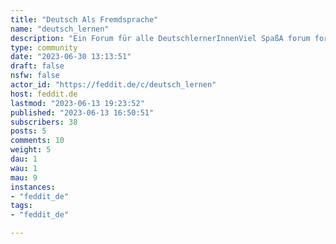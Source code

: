 ```yaml
---
title: "Deutsch Als Fremdsprache" 
name: "deutsch_lernen"
description: "Ein Forum für alle DeutschlernerInnenViel SpaßA forum for people learning German.Only language learning forum I could find on lemmy :)"
type: community
date: "2023-06-30 13:13:51"
draft: false
nsfw: false
actor_id: "https://feddit.de/c/deutsch_lernen"
host: feddit.de
lastmod: "2023-06-13 19:23:52"
published: "2023-06-13 16:50:51"
subscribers: 38
posts: 5
comments: 10
weight: 5
dau: 1
wau: 1
mau: 9
instances:
- "feddit_de"
tags: 
- "feddit_de"

---
```

